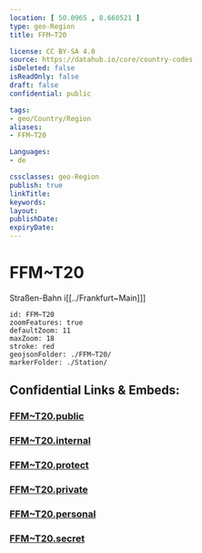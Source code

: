 ```yaml
---
location: [ 50.0965 , 8.660521 ] 
type: geo-Region
title: FFM~T20

license: CC BY-SA 4.0
source: https://datahub.io/core/country-codes
isDeleted: false
isReadOnly: false
draft: false
confidential: public

tags:
- geo/Country/Region
aliases:
- FFM~T20

Languages:
- de

cssclasses: geo-Region
publish: true
linkTitle: 
keywords: 
layout: 
publishDate: 
expiryDate: 
---
```


# FFM~T20

Straßen-Bahn i[[../Frankfurt~Main]]]  

```leaflet
id: FFM~T20
zoomFeatures: true 
defaultZoom: 11 
maxZoom: 18
stroke: red
geojsonFolder: ./FFM~T20/
markerFolder: ./Station/
```


## Confidential Links & Embeds: 

### [FFM~T20.public](/_public/\Earth\Continent\Europe\Europe~Central\Germany\Germany~West\Hessen\counties~Hessen\Frankfurt~MainFFM~T20.public.md) 

### [FFM~T20.internal](/_internal/\Earth\Continent\Europe\Europe~Central\Germany\Germany~West\Hessen\counties~Hessen\Frankfurt~MainFFM~T20.internal.md) 

### [FFM~T20.protect](/_protect/\Earth\Continent\Europe\Europe~Central\Germany\Germany~West\Hessen\counties~Hessen\Frankfurt~MainFFM~T20.protect.md) 

### [FFM~T20.private](/_private/\Earth\Continent\Europe\Europe~Central\Germany\Germany~West\Hessen\counties~Hessen\Frankfurt~MainFFM~T20.private.md) 

### [FFM~T20.personal](/_personal/\Earth\Continent\Europe\Europe~Central\Germany\Germany~West\Hessen\counties~Hessen\Frankfurt~MainFFM~T20.personal.md) 

### [FFM~T20.secret](/_secret/\Earth\Continent\Europe\Europe~Central\Germany\Germany~West\Hessen\counties~Hessen\Frankfurt~MainFFM~T20.secret.md)

